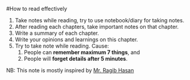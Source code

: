 #How to read effectively
1. Take notes while reading, try to use notebook/diary for taking notes.
2. After reading each chapters, take important notes on that chapter.
3. Write a summary of each chapter.
3. Write your opinions and learnings on this chapter.
4. Try to take note while reading. Cause:
    1. People can **remember maximum 7 things**, and
    2. People will **forget details after 5 minutes**.

NB: This note is mostly inspired by [Mr. Ragib Hasan](www.ragibhasan.com)
